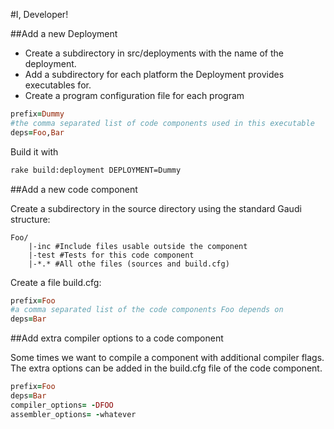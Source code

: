 #I, Developer!

##Add a new Deployment

 * Create a subdirectory in src/deployments with the name of the deployment.
 * Add a subdirectory for each platform the Deployment provides executables for.
 * Create a program configuration file for each program

```ruby
prefix=Dummy
#the comma separated list of code components used in this executable
deps=Foo,Bar
```

Build it with 
```bash
rake build:deployment DEPLOYMENT=Dummy
```

##Add a new code component

Create a subdirectory in the source directory using the standard Gaudi structure:
```
Foo/
    |-inc #Include files usable outside the component
    |-test #Tests for this code component
    |-*.* #All othe files (sources and build.cfg)
```
Create a file build.cfg:

```ruby
prefix=Foo
#a comma separated list of the code components Foo depends on
deps=Bar
```

##Add extra compiler options to a code component

Some times we want to compile a component with additional compiler flags. The extra options can be added in the build.cfg file of the code component.

```ruby
prefix=Foo
deps=Bar
compiler_options= -DFOO
assembler_options= -whatever
```